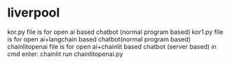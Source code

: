 # liverpool
kor.py file is for open ai based chatbot (normal program based)
kor1.py file is for open ai+langchain based chatbot(normal program based)
chainlitopenai file is for open ai+chainlit based chatbot (server based)
in cmd enter:
chainlit run chainlitopenai.py
